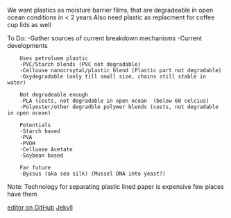 We want plastics as moisture barrier films, that are degradeable in open ocean conditions in < 2 years
Also need plastic as replacment for coffee cup lids as well

To Do:
  -Gather sources of current breakdown mechanisms
  -Current developments
        
        Uses petroluem plastic
        -PVC/Starch blends (PVC not degradable)
        -Cellouse nanocrsytal/plastic blend (Plastic part not degradable)
        -Oxydegradable (only till small size, chains still stable in water)
        
        Not degradeable enough
        -PLA (costs, not degradable in open ocean  (below 60 celcius)
        -Polyester/other degradble polymer blends (costs, not degradable in open ocean)
        
        Potentials
        -Starch based
        -PVA
        -PVOH
        -Celluose Acetate
        -Soybean based
        
        Far future
        -Byssus (aka sea silk) (Mussel DNA into yeast?)
        
Note: Technology for separating plastic lined paper is expensive
      few places have them


[editor on GitHub](https://github.com/Madw5/-WIP-Coffee-Cup-Website/edit/master/README.md)
[Jekyll](https://jekyllrb.com/)
